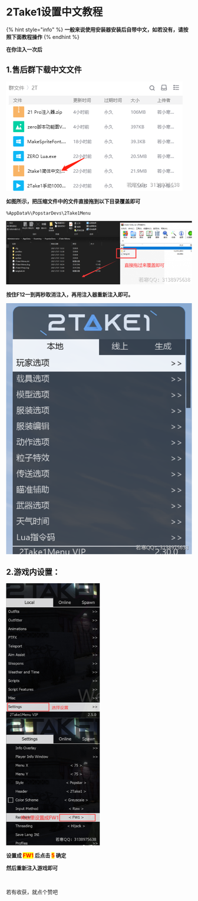 # 2Take1设置中文教程

{% hint style="info" %}
**一般来说使用安装器安装后自带中文，如若没有，请按照下面教程操作**
{% endhint %}

**在你注入一次后**

## **1.售后群下载中文文件**

![](<../../.gitbook/assets/image (31) (1) (1).png>)

**如图所示，把压缩文件中的文件直接拖到以下目录覆盖即可**

```
%AppData%\PopstarDevs\2Take1Menu
```

![](<../../.gitbook/assets/image (5).png>)

**按住F12一到两秒取消注入，再用注入器重新注入即可。**

![](<../../.gitbook/assets/image (11).png>)

## 2.游戏内设置：

![](<../../.gitbook/assets/image (8) (1) (1).png>)

**设置成 **<mark style="color:red;">**FW1**</mark>** 后点击 **<mark style="color:red;">**5**</mark>** 确定**

**然后重新注入游戏即可**

​

若有收获，就点个赞吧
